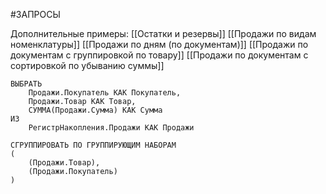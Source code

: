 #ЗАПРОСЫ

Дополнительные примеры:
[[Остатки и резервы]]
[[Продажи по видам номенклатуры]]
[[Продажи по дням (по документам)]]
[[Продажи по документам с группировкой по товару]]
[[Продажи по документам с сортировкой по убыванию суммы]]

```bsl
ВЫБРАТЬ
	Продажи.Покупатель КАК Покупатель,
	Продажи.Товар КАК Товар,
	СУММА(Продажи.Сумма) КАК Сумма
ИЗ
	РегистрНакопления.Продажи КАК Продажи

СГРУППИРОВАТЬ ПО ГРУППИРУЮЩИМ НАБОРАМ
(	
	(Продажи.Товар),
	(Продажи.Покупатель)
)
```